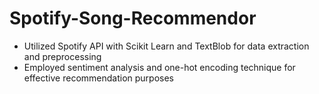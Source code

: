 # Spotify-Song-Recommendor
* Utilized Spotify API with Scikit Learn and TextBlob for data extraction and preprocessing
* Employed sentiment analysis and one-hot encoding technique for effective recommendation purposes
